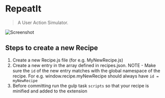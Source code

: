 # RepeatIt
> A User Action Simulator.

![Screenshot](http://i.imgur.com/RK4GhXu.jpg)

## Steps to create a new Recipe

1. Create a new Recipe.js file (for e.g. MyNewRecipe.js)
2. Create a new entry in the array defined in recipes.json. 
NOTE - Make sure the `id` of the new entry matches with the global namespace of the recipe. For e.g. window.recipe.myNewRecipe should always have `id = myNewRecipe`
3. Before committing run the gulp task `scripts` so that your recipe is minified and added to the extension

